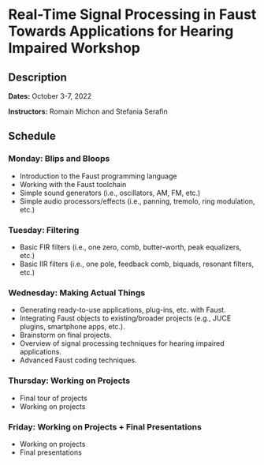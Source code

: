 # Real-Time Signal Processing in Faust Towards Applications for Hearing Impaired Workshop

## Description

**Dates:** October 3-7, 2022

**Instructors:** Romain Michon and Stefania Serafin

## Schedule

### Monday: Blips and Bloops

* Introduction to the Faust programming language
* Working with the Faust toolchain
* Simple sound generators (i.e., oscillators, AM, FM, etc.)
* Simple audio processors/effects (i.e., panning, tremolo, ring modulation, etc.)

### Tuesday: Filtering

* Basic FIR filters (i.e., one zero, comb, butter-worth, peak equalizers, etc.)
* Basic IIR filters (i.e., one pole, feedback comb, biquads, resonant filters, etc.)

### Wednesday: Making Actual Things

* Generating ready-to-use applications, plug-ins, etc. with Faust.
* Integrating Faust objects to existing/broader projects (e.g., JUCE plugins, smartphone apps, etc.).
* Brainstorm on final projects.
* Overview of signal processing techniques for hearing impaired applications.
* Advanced Faust coding techniques.

### Thursday: Working on Projects

* Final tour of projects
* Working on projects

### Friday: Working on Projects + Final Presentations

* Working on projects
* Final presentations

